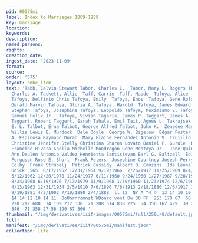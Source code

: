 ```yaml
---
pid: 00575mi
label: Index to Marriages 1869-1989
key: marriage
location: 
keywords: 
description: 
named_persons: 
rights: 
creation_date: 
ingest_date: '2023-11-09'
format: 
source: 
order: '575'
layout: cmhc_item
text: 'Tabb, Calvin Stewart Tabor, Charles C.  Tabor, Mary L. Rogers (Mrs. )  Tack,
  Charles A. Tackett, Allie  Taff, Carrie  Taff, Maude  Tafoya, Alice  Tafoya, Bernice
  Tafoya, Delfinio Chris Tafoya, Emily  Tafoya, Enos  Tafoya, Gene Roland Tafoya,
  Gerald Marvin Tafoya, Gloria A. Tafoya, Harold  Tafoya, James Edward Tafoya, Johnny
  Stephan Tafoya, Josephine Tafoya, Leopoldo Tafoya, Maximiamo E. Tafoya, Roselyn  Tafoya,
  Samuel Felix Jr.  Tafoya, Vivian Tagaris, James P. Taggart, James A. Taggart, Maggie
  Taggart, Robert Taggert, Sarah Tahala, Emil Tait, Agnes L. Takrajsek, Mary Talbot,
  E. L. Talbot, Erna Talbot, George Alfred Talbot, John K.  Zenedee Massey Betty E.
  Willis Lewis E. Murdock  Dele Doyle  George W. Bigelow  Edgar Foster  John Baillie  Peter
  A. Espinosa Raymond Duran  Mary Elaine Fernandez Antonio V. Trujillo Catherine Rodriquez
  Christine Jennifer Stelly Christina Sharon Lovato Daniel F. Gurule  Nora Sandoval  Susana
  Francine Rivera Sheila Michelle Mondragon Gene Montoya Jr.  Jane Quintana  Elizabeth
  Ann Deulen Antonio Valdez Henrietta Santistevan Earl G. Baltzell  Edith Phillips
  Ferguson Rose E. Short  Frank Peters  Josephine Courtney Joseph Perry  Mary Syren  Wallace
  Colby  Frank Strubelj  Patrick Cassidy  Albert D. Cousins  Ida Leona Graham  Bertha
  Udick  565  8/17/1952 12/31/1964 9/19/1966  7/26/1917 11/25/1909 8/4/1897 8/8/1905
  5/12/1962 12/20/1970 11/24/1977 6/11/1960 9/24/1960 1/27/1987 9/28/1974 4/12/1969
  8/24/1968 6/19/1976 7/13/1979 11/9/1968 1/30/1960 11/23/1974 12/6/1964 8/16/1975
  4/13/1963 12/31/1934 2/5/1910 7/6/1896 7/6/1913 2/18/1880 12/6/1917 1/4/1897 4/30/1916
  9/19/1881 4/2/1902 7/10/1880 2/4/1888  ll 12  NY A “4 ©  13 14 10 10 480 14 13 l2
  14 14 12 10 14 11  OoOnrnromnst WDonro vont Dw DO FF  253 170 67  60 458 395 313
  220 212 688  74 109 212 338  21 208 514 838 225  54 356 162 429  39 283 462 343
  546  71 358 27 56 190 87 366 '
thumbnail: "/img/derivatives/iiif/images/00575mi/full/250,/0/default.jpg"
full: 
manifest: "/img/derivatives/iiif/00575mi/manifest.json"
collection: life
---
```

